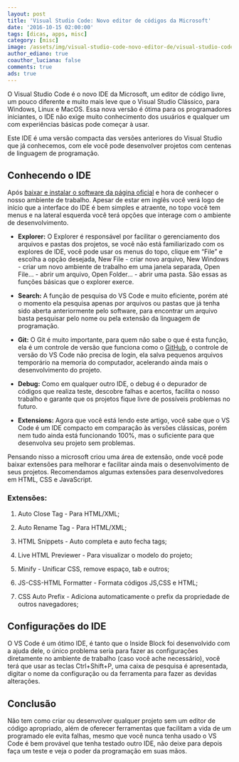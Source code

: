 ```yaml
---
layout: post
title: 'Visual Studio Code: Novo editor de códigos da Microsoft'
date: '2016-10-15 02:00:00'
tags: [dicas, apps, misc]
category: [misc]
image: /assets/img/visual-studio-code-novo-editor-de/visual-studio-code-novo-editor-de.jpg
author_ediano: true
coauthor_luciana: false
comments: true
ads: true
---
```


O Visual Studio Code é o novo IDE da Microsoft, um editor de código livre, um pouco diferente e muito mais leve que o Visual Studio Clássico, para Windows, Linux e MacOS. Essa nova versão é ótima para os programadores iniciantes, o IDE não exige muito conhecimento dos usuários e qualquer um com experiências básicas pode começar à usar.

Este IDE é uma versão compacta das versões anteriores do Visual Studio que já conhecemos, com ele você pode desenvolver projetos com centenas de linguagem de programação.

## Conhecendo o IDE
Após <a href="https://code.visualstudio.com/"  target="_blank" class="external-link" rel="nofollow">baixar e instalar o software da página oficial</a> e hora de conhecer o nosso ambiente de trabalho. Apesar de estar em inglês você verá logo de início que a interface do IDE é bem simples e atraente, no topo você tem menus e na lateral esquerda você terá opções que interage com o ambiente de desenvolvimento. 

* **Explorer:** O Explorer é responsável por facilitar o gerenciamento dos arquivos e pastas dos projetos, se você não está familiarizado com os explores de IDE, você pode usar os menus do topo, clique em “File” e escolha a opção desejada, New File - criar novo arquivo, New Windows - criar um novo ambiente de trabalho em uma janela separada, Open File... - abrir um arquivo, Open Folder… - abrir uma pasta. São essas as funções básicas que o explorer exerce.

* **Search:** A função de pesquisa do VS Code e muito eficiente, porém até o momento ela pesquisa apenas por arquivos ou pastas que já tenha sido aberta anteriormente pelo software, para encontrar um arquivo basta pesquisar pelo nome ou pela extensão da linguagem de programação.

* **Git:** O Git é muito importante, para quem não sabe o que é esta função, ela é um controle de versão que funciona como o <a href="http://www.insideblock.com/post/github-rede-social-dos-programadores.html" target="_blank">GitHub</a>, o controle de versão do VS Code não precisa de login, ela salva pequenos arquivos temporário na memoria do computador, acelerando ainda mais o desenvolvimento do projeto.

* **Debug:** Como em qualquer outro IDE, o debug é o depurador de códigos que realiza teste, descobre falhas e acertos, facilita o nosso trabalho e garante que os projetos fique livre de possíveis problemas no futuro.

* **Extensions:** Agora que você está lendo este artigo, você sabe que o VS Code é um IDE compacto em comparação às versões clássicas, porém nem tudo ainda está funcionando 100%, mas o suficiente para que desenvolva seu projeto sem problemas.

Pensando nisso a microsoft criou uma área de extensão, onde você pode baixar extensões para melhorar e facilitar ainda mais o desenvolvimento de seus projetos. Recomendamos algumas extensões para desenvolvedores em HTML, CSS e JavaScript.

### Extensões:
1. Auto Close Tag - Para HTML/XML;

2. Auto Rename Tag - Para HTML/XML;

3. HTML Snippets - Auto completa e auto fecha tags;

4. Live HTML Previewer - Para visualizar o modelo do projeto;

5. Minify - Unificar CSS, remove espaço, tab e outros;

6. JS-CSS-HTML Formatter - Formata códigos JS,CSS e HTML;

7. CSS Auto Prefix - Adiciona automaticamente o prefix da propriedade de outros navegadores;

## Configurações do IDE
O VS Code é um ótimo IDE, é tanto que o Inside Block foi desenvolvido com a ajuda dele, o único problema seria para fazer as configurações diretamente no ambiente de trabalho (caso você ache necessário), você terá que usar as teclas Ctrl+Shift+P, uma caixa de pesquisa é apresentada, digitar o nome da configuração ou da ferramenta para fazer as devidas alterações.

## Conclusão
Não tem como criar ou desenvolver qualquer projeto sem um editor de código apropriado, além de oferecer ferramentas que facilitam a vida de um programado ele evita falhas, mesmo que você nunca tenha usado o VS Code é bem provável que tenha testado outro IDE, não deixe para depois faça um teste e veja o poder da programação em suas mãos.